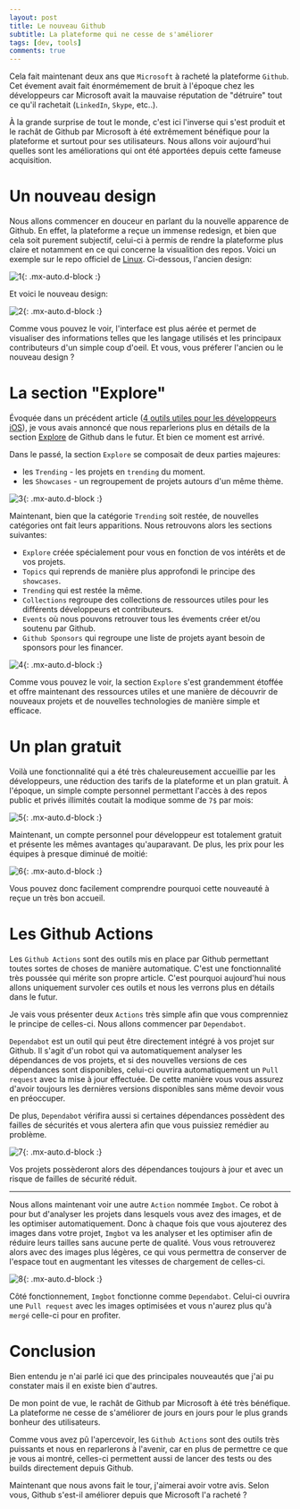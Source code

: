 ```yaml
---
layout: post
title: Le nouveau Github
subtitle: La plateforme qui ne cesse de s'améliorer
tags: [dev, tools]
comments: true
---
```


Cela fait maintenant deux ans que `Microsoft` à racheté la plateforme `Github`. Cet évement avait fait énormémement de bruit à l'époque chez les développeurs car Microsoft avait la mauvaise réputation de "détruire" tout ce qu'il rachetait (`LinkedIn`, `Skype`, etc..).

À la grande surprise de tout le monde, c'est ici l'inverse qui s'est produit et le rachât de Github par Microsoft à été extrêmement bénéfique pour la plateforme et surtout pour ses utilisateurs. Nous allons voir aujourd'hui quelles sont les améliorations qui ont été apportées depuis cette fameuse acquisition.


# Un nouveau design


Nous allons commencer en douceur en parlant du la nouvelle apparence de Github. En effet, la plateforme a reçue un immense redesign, et bien que cela soit purement subjectif, celui-ci à permis de rendre la plateforme plus claire et notamment en ce qui concerne la visualition des repos. Voici un exemple sur le repo officiel de [Linux](https://github.com/torvalds/linux). Ci-dessous, l'ancien design:


![1](https://raw.githubusercontent.com/sonnyfournier/blog/master/assets/img/new-github/1.png){: .mx-auto.d-block :}


Et voici le nouveau design:


![2](https://raw.githubusercontent.com/sonnyfournier/blog/master/assets/img/new-github/2.png){: .mx-auto.d-block :}


Comme vous pouvez le voir, l'interface est plus aérée et permet de visualiser des informations telles que les langage utilisés et les principaux contributeurs d'un simple coup d'oeil. Et vous, vous préferer l'ancien ou le nouveau design ?


# La section "Explore"


Évoquée dans un précédent article ([4 outils utiles pour les développeurs iOS](https://sonnyfournier.github.io/blog/2020-08-17-usefull-ios-dev-tools/)), je vous avais annoncé que nous reparlerions plus en détails de la section [Explore](https://github.com/explore) de Github dans le futur. Et bien ce moment est arrivé.

Dans le passé, la section `Explore` se composait de deux parties majeures:
- les `Trending` - les projets en `trending` du moment.
- les `Showcases` - un regroupement de projets autours d'un même thème.


![3](https://raw.githubusercontent.com/sonnyfournier/blog/master/assets/img/new-github/3.png){: .mx-auto.d-block :}


Maintenant, bien que la catégorie `Trending` soit restée, de nouvelles catégories ont fait leurs apparitions. Nous retrouvons alors les sections suivantes:
- `Explore` créée spécialement pour vous en fonction de vos intérêts et de vos projets.
- `Topics` qui reprends de manière plus approfondi le principe des `showcases`.
- `Trending` qui est restée la même.
- `Collections` regroupe des collections de ressources utiles pour les différents développeurs et contributeurs.
- `Events` où nous pouvons retrouver tous les évements créer et/ou soutenu par Github.
- `Github Sponsors` qui regroupe une liste de projets ayant besoin de sponsors pour les financer.


![4](https://raw.githubusercontent.com/sonnyfournier/blog/master/assets/img/new-github/4.png){: .mx-auto.d-block :}


Comme vous pouvez le voir, la section `Explore` s'est grandemment étoffée et offre maintenant des ressources utiles et une manière de découvrir de nouveaux projets et de nouvelles technologies de manière simple et efficace.


# Un plan gratuit


Voilà une fonctionnalité qui a été très chaleureusement accueillie par les développeurs, une réduction des tarifs de la plateforme et un plan gratuit. À l'époque, un simple compte personnel permettant l'accès à des repos public et privés illimités coutait la modique somme de `7$` par mois:


![5](https://raw.githubusercontent.com/sonnyfournier/blog/master/assets/img/new-github/5.png){: .mx-auto.d-block :}


Maintenant, un compte personnel pour développeur est totalement gratuit et présente les mêmes avantages qu'auparavant. De plus, les prix pour les équipes à presque diminué de moitié: 


![6](https://raw.githubusercontent.com/sonnyfournier/blog/master/assets/img/new-github/6.png){: .mx-auto.d-block :}


Vous pouvez donc facilement comprendre pourquoi cette nouveauté à reçue un très bon accueil.


# Les Github Actions


Les `Github Actions` sont des outils mis en place par Github permettant toutes sortes de choses de manière automatique. C'est une fonctionnalité très poussée qui mérite son propre article. C'est pourquoi aujourd'hui nous allons uniquement survoler ces outils et nous les verrons plus en détails dans le futur.

Je vais vous présenter deux `Actions` très simple afin que vous comprenniez le principe de celles-ci. Nous allons commencer par `Dependabot`.

`Dependabot` est un outil qui peut être directement intégré à vos projet sur Github. Il s'agit d'un robot qui va automatiquement analyser les dépendances de vos projets, et si des nouvelles versions de ces dépendances sont disponibles, celui-ci ouvrira automatiquement un `Pull request` avec la mise à jour effectuée. De cette manière vous vous assurez d'avoir toujours les dernières versions disponibles sans même devoir vous en préoccuper.

De plus, `Dependabot` vérifira aussi si certaines dépendances possèdent des failles de sécurités et vous alertera afin que vous puissiez remédier au problème.


![7](https://raw.githubusercontent.com/sonnyfournier/blog/master/assets/img/new-github/7.png){: .mx-auto.d-block :}


Vos projets possèderont alors des dépendances toujours à jour et avec un risque de failles de sécurité réduit.


---


Nous allons maintenant voir une autre `Action` nommée `Imgbot`. Ce robot à pour but d'analyser les projets dans lesquels vous avez des images, et de les optimiser automatiquement. Donc à chaque fois que vous ajouterez des images dans votre projet, `Imgbot` va les analyser et les optimiser afin de réduire leurs tailles sans aucune perte de qualité. Vous vous retrouverez alors avec des images plus légères, ce qui vous permettra de conserver de l'espace tout en augmentant les vitesses de chargement de celles-ci.


![8](https://raw.githubusercontent.com/sonnyfournier/blog/master/assets/img/new-github/8.png){: .mx-auto.d-block :}


Côté fonctionnement, `Imgbot` fonctionne comme `Dependabot`. Celui-ci ouvrira une `Pull request` avec les images optimisées et vous n'aurez plus qu'à `mergé` celle-ci pour en profiter.


# Conclusion


Bien entendu je n'ai parlé ici que des principales nouveautés que j'ai pu constater mais il en existe bien d'autres.

De mon point de vue, le rachât de Github par Microsoft à été très bénéfique. La plateforme ne cesse de s'améliorer de jours en jours pour le plus grands bonheur des utilisateurs.

Comme vous avez pû l'apercevoir, les `Github Actions` sont des outils très puissants et nous en reparlerons à l'avenir, car en plus de permettre ce que je vous ai montré, celles-ci permettent aussi de lancer des tests ou des builds directement depuis Github.

Maintenant que nous avons fait le tour, j'aimerai avoir votre avis. Selon vous, Github s'est-il améliorer depuis que Microsoft l'a racheté ?


